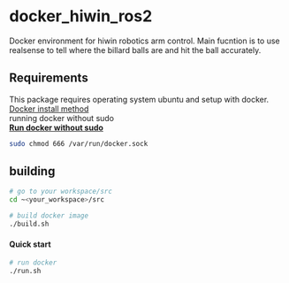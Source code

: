 # docker_hiwin_ros2
Docker environment for hiwin robotics arm control.
Main fucntion is to use realsense to tell where the billard balls are and hit the ball accurately.

## Requirements
This package requires operating system ubuntu and setup with docker.\
[Docker install method](https://docs.docker.com/engine/install/ubuntu/)\
running docker without sudo\
[**Run docker without sudo**](https://docs.docker.com/engine/install/linux-postinstall/)
```bash
sudo chmod 666 /var/run/docker.sock
```

## building 
```bash
# go to your workspace/src
cd ~<your_workspace>/src

# build docker image
./build.sh
```

#### Quick start

```bash
# run docker
./run.sh
